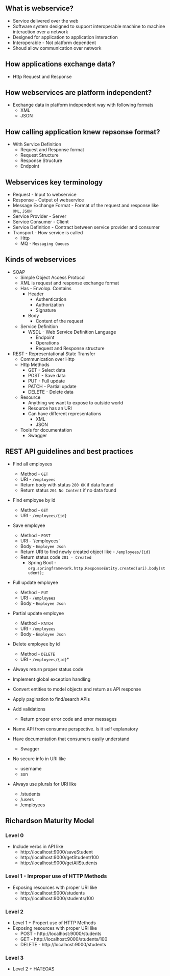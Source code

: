 ## What is webservice?
* Service delivered over the web
* Software system designed to support interoperable machine to machine interaction over a network
* Designed for application to application interaction
* Interoperable - Not platform dependent
* Shoud allow communication over network

## How applications exchange data?
* Http Request and Response

## How webservices are platform independent?
* Exchange data in platform independent way with following formats
	* XML
	* JSON
	
## How calling application knew repsonse format?
* With Service Definition
	* Request and Response format
	* Request Structure
	* Response Structure
	* Endpoint
	
## Webservices key terminology
* Request - Input to webservice
* Response - Output of webservice
* Message Exchange Format - Format of the request and response like `XML`, `JSON`
* Service Provider - Server
* Service Consumer - Client
* Service Definition - Contract between service provider and consumer
* Transport - How service is called
	* Http
	* MQ - `Messaging Queues`
	
## Kinds of webservices
* SOAP
	* Simple Object Access Protocol
	* XML is request and response exchange format
	* Has - Envolop. Contains
		* Header
			* Authentication
			* Authorization
			* Signature
		* Body
			* Content of the request
	* Service Definition
		* WSDL - Web Service Definition Language
			* Endpoint
			* Operations
			* Request and Response structure
* REST - Representational State Transfer
	* Communication over Http
	* Http Methods
		* GET - Select data
		* POST - Save data
		* PUT - Full update
		* PATCH - Partial update
		* DELETE - Delete data
	* Resource
		* Anything we want to expose to outside world
		* Resource has an URI
		* Can have different representations
			* XML
			* JSON
	* Tools for documentation
		* Swagger
		
## REST API guidelines and best practices
* Find all employees
	* Method - `GET`
	* URI - `/employees`
	* Return body with status `200 OK` if data found
	* Return status `204 No Content` if no data found
	
* Find employee by id
	* Method - `GET`
	* URI - `/employees/{id}`
	
* Save employee
	* Method - `POST`
	* URI - '/employees`
	* Body - `Employee Json`
	* Return URI to find newly created object like - `/employees/{id}`
	* Return status code `201 - Created`
		* Spring Boot - `org.springframework.http.ResponseEntity.created(uri).body(student);`

* Full update employee
	* Method - `PUT`
	* URI - `/employees`
	* Body - `Employee Json`
	
* Partial update employee
	* Method - `PATCH`
	* URI - `/employees`
	* Body - `Employee Json`
	
* Delete employee by id
	* Method - `DELETE`
	* URI - `/employees/{id}`*
	
* Always return proper status code
* Implement global exception handling
* Convert entities to model objects and return as API response
* Apply pagination to find/search APIs
* Add validations 
	* Return proper error code and error messages
* Name API from consumre perspective. Is it self explanatory
* Have documentation that consumers easily understand
	* Swagger
* No secure info in URI like
	* username
	* ssn
* Always use plurals for URI like
	* /students
	* /users
	* /employees

## Richardson Maturity Model
### Level 0
* Include verbs in API like
	* http://localhost:9000/saveStudent
	* http://localhost:9000/getStudent/100
	* http://localhost:9000/getAllStudents
	
### Level 1 - Improper use of HTTP Methods
* Exposing resources with proper URI like
	* http://localhost:9000/students
	* http://localhost:9000/students/100

### Level 2
* Level 1 + Propert use of HTTP Methods
* Exposing resources with proper URI like
	* POST - http://localhost:9000/students
	* GET - http://localhost:9000/students/100
	* DELETE - http://localhost:9000/students

### Level 3
* Level 2 + HATEOAS